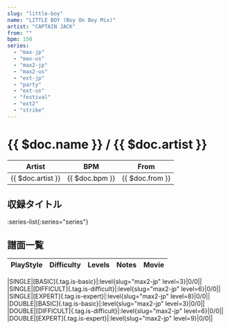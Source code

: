 ```yaml
---
slug: "little-boy"
name: "LITTLE BOY (Boy On Boy Mix)"
artist: "CAPTAIN JACK"
from: ""
bpm: 150
series:
  - "max-jp"
  - "max-us"
  - "max2-jp"
  - "max2-us"
  - "ext-jp"
  - "party"
  - "ext-us"
  - "festival"
  - "ext2"
  - "strike"
---
```


# {{ $doc.name }} / {{ $doc.artist }}

|Artist|BPM|From|
|------|---|----|
|{{ $doc.artist }}|{{ $doc.bpm }}|{{ $doc.from }}|

## 収録タイトル

:series-list{:series="series"}

## 譜面一覧

|PlayStyle|Difficulty|Levels|Notes|Movie|
|---------|----------|------|-----|-----|
<!-- max2-jp -->
|SINGLE|[BASIC]{.tag.is-basic}|:level{slug="max2-jp" level=3}|0/0||
|SINGLE|[DIFFICULT]{.tag.is-difficult}|:level{slug="max2-jp" level=6}|0/0||
|SINGLE|[EXPERT]{.tag.is-expert}|:level{slug="max2-jp" level=8}|0/0||
|DOUBLE|[BASIC]{.tag.is-basic}|:level{slug="max2-jp" level=3}|0/0||
|DOUBLE|[DIFFICULT]{.tag.is-difficult}|:level{slug="max2-jp" level=6}|0/0||
|DOUBLE|[EXPERT]{.tag.is-expert}|:level{slug="max2-jp" level=9}|0/0||
